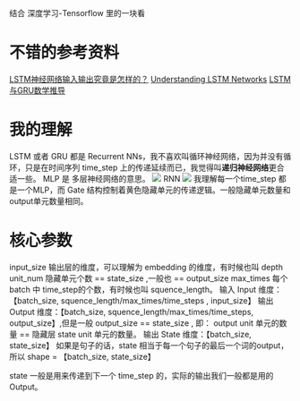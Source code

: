 结合 深度学习-Tensorflow 里的一块看
# 不错的参考资料
[LSTM神经网络输入输出究竟是怎样的？](https://www.zhihu.com/question/41949741)
[Understanding LSTM Networks](https://colah.github.io/posts/2015-08-Understanding-LSTMs/)
[LSTM与GRU数学推导](https://www.jianshu.com/p/1dc21b622cf9)
# 我的理解
LSTM 或者 GRU 都是 Recurrent NNs，我不喜欢叫循环神经网络，因为并没有循环，只是在时间序列 time_step 上的传递延续而已，我觉得叫**递归神经网络**更合适一些。
MLP 是 多层神经网络的意思。
![](./_image/2018-10-27-17-12-28.jpg?r=56)
RNN
![](./_image/2018-10-27-17-12-57.jpg?r=55)
我理解每一个time_step 都是一个MLP，而 Gate 结构控制着黄色隐藏单元的传递逻辑。一般隐藏单元数量和output单元数量相同。
# 核心参数
input_size 输出层的维度，可以理解为 embedding 的维度，有时候也叫 depth
unit_num 隐藏单元个数 == state_size ,一般也 == output_size
max_times 每个 batch 中 time_step的个数，有时候也叫 squence_length。
输入 Input 维度：【batch_size,  squence_length/max_times/time_steps , input_size】
输出 Output 维度：【batch_size, squence_length/max_times/time_steps, output_size】,但是一般 output_size == state_size , 即： output unit 单元的数量 == 隐藏层 state unit 单元的数量。
输出 State 维度：【batch_size,  state_size】
如果是句子的话，state 相当于每一个句子的最后一个词的output，所以 shape = 【batch_size,  state_size】

state 一般是用来传递到下一个 time_step 的，实际的输出我们一般都是用的 Output。


